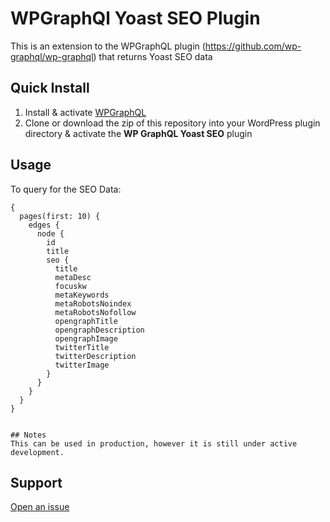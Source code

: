 # WPGraphQl Yoast SEO Plugin

This is an extension to the WPGraphQL plugin (https://github.com/wp-graphql/wp-graphql) that returns Yoast SEO data

## Quick Install

1. Install & activate [WPGraphQL](https://www.wpgraphql.com/)
2. Clone or download the zip of this repository into your WordPress plugin directory & activate the **WP GraphQL Yoast SEO** plugin

## Usage

To query for the SEO Data:

```
{
  pages(first: 10) {
    edges {
      node {
        id
        title
        seo {
          title
          metaDesc
          focuskw
          metaKeywords
          metaRobotsNoindex
          metaRobotsNofollow
          opengraphTitle
          opengraphDescription
          opengraphImage
          twitterTitle
          twitterDescription
          twitterImage
        }
      }
    }
  }
}


## Notes
This can be used in production, however it is still under active development.
```

## Support

[Open an issue](https://github.com/ashhitch/wp-graphql-yoast-seo/issues)
